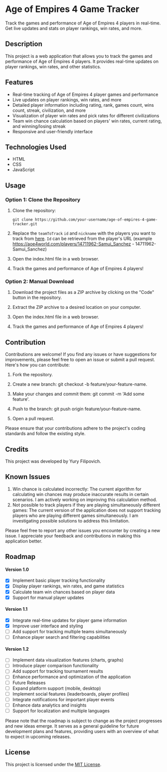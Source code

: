 # Age of Empires 4 Game Tracker

Track the games and performance of Age of Empires 4 players in real-time. Get live updates and stats on player rankings, win rates, and more.

## Description

This project is a web application that allows you to track the games and performance of Age of Empires 4 players. It provides real-time updates on player rankings, win rates, and other statistics.

## Features

- Real-time tracking of Age of Empires 4 player games and performance
- Live updates on player rankings, win rates, and more
- Detailed player information including rating, rank, games count, wins count, streak, civilization, and more
- Visualization of player win rates and pick rates for different civilizations
- Team win chance calculation based on players' win rates, current rating, and winning/losing streak
- Responsive and user-friendly interface

## Technologies Used

- HTML
- CSS
- JavaScript

## Usage

### Option 1: Clone the Repository

1. Clone the repository:

   ```shell
   git clone https://github.com/your-username/age-of-empires-4-game-tracker.git
2. Replace the `teamToTrack` `id` and `nickname` with the players you want to track from [here](https://aoe4world.com). `Id` can be retrieved from the player's URL (example  https://aoe4world.com/players/14711962-Samui_Sanchez - 14711962-Samui_Sanchez)
3. Open the index.html file in a web browser.
4. Track the games and performance of Age of Empires 4 players!   

### Option 2: Manual Download

1. Download the project files as a ZIP archive by clicking on the "Code" button in the repository.

2. Extract the ZIP archive to a desired location on your computer.

3. Open the index.html file in a web browser.
4. Track the games and performance of Age of Empires 4 players!   

## Contribution
Contributions are welcome! If you find any issues or have suggestions for improvements, please feel free to open an issue or submit a pull request. Here's how you can contribute:

1. Fork the repository.

2. Create a new branch: git checkout -b feature/your-feature-name.

3. Make your changes and commit them: git commit -m 'Add some feature'.

4. Push to the branch: git push origin feature/your-feature-name.

5. Open a pull request.

Please ensure that your contributions adhere to the project's coding standards and follow the existing style.

## Credits
This project was developed by Yury Filipovich.

## Known Issues
1. Win chance is calculated incorrectly: The current algorithm for calculating win chances may produce inaccurate results in certain scenarios. I am actively working on improving this calculation method.
2. Not possible to track players if they are playing simultaneously different games: The current version of the application does not support tracking players who are playing different games simultaneously. I am investigating possible solutions to address this limitation.

Please feel free to report any other issues you encounter by creating a new issue. I appreciate your feedback and contributions in making this application better.

## Roadmap
#### Version 1.0

- [X] Implement basic player tracking functionality
- [X] Display player rankings, win rates, and game statistics
- [X] Calculate team win chances based on player data
- [X] Support for manual player updates

#### Version 1.1

- [X] Integrate real-time updates for player game information
- [X] Improve user interface and styling
- [ ] Add support for tracking multiple teams simultaneously
- [ ] Enhance player search and filtering capabilities

#### Version 1.2

- [ ] Implement data visualization features (charts, graphs)
- [ ] Introduce player comparison functionality
- [ ] Add support for tracking tournament results
- [ ] Enhance performance and optimization of the application
- [ ] Future Releases
- [ ] Expand platform support (mobile, desktop)
- [ ] Implement social features (leaderboards, player profiles)
- [ ] Integrate notifications for important player events
- [ ] Enhance data analytics and insights
- [ ] Support for localization and multiple languages

Please note that the roadmap is subject to change as the project progresses and new ideas emerge. It serves as a general guideline for future development plans and features, providing users with an overview of what to expect in upcoming releases.

## License
This project is licensed under the [MIT License](https://github.com/YuryFilipovich/age-of-empires-4_game-tracker/blob/master/license).
